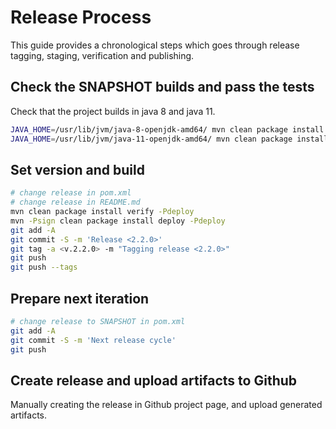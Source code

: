 # Release Process

This guide provides a chronological steps which goes through release tagging, staging, verification and publishing.


## Check the SNAPSHOT builds and pass the tests

Check that the project builds in java 8 and java 11.

```bash
JAVA_HOME=/usr/lib/jvm/java-8-openjdk-amd64/ mvn clean package install verify 
JAVA_HOME=/usr/lib/jvm/java-11-openjdk-amd64/ mvn clean package install verify
```

## Set version and build 

```bash
# change release in pom.xml
# change release in README.md
mvn clean package install verify -Pdeploy
mvn -Psign clean package install deploy -Pdeploy
git add -A
git commit -S -m 'Release <2.2.0>'
git tag -a <v.2.2.0> -m "Tagging release <2.2.0>"
git push
git push --tags
```


## Prepare next iteration

```bash
# change release to SNAPSHOT in pom.xml
git add -A
git commit -S -m 'Next release cycle'
git push
```

## Create release and upload artifacts to Github

Manually creating the release in Github project page, and upload generated artifacts.
